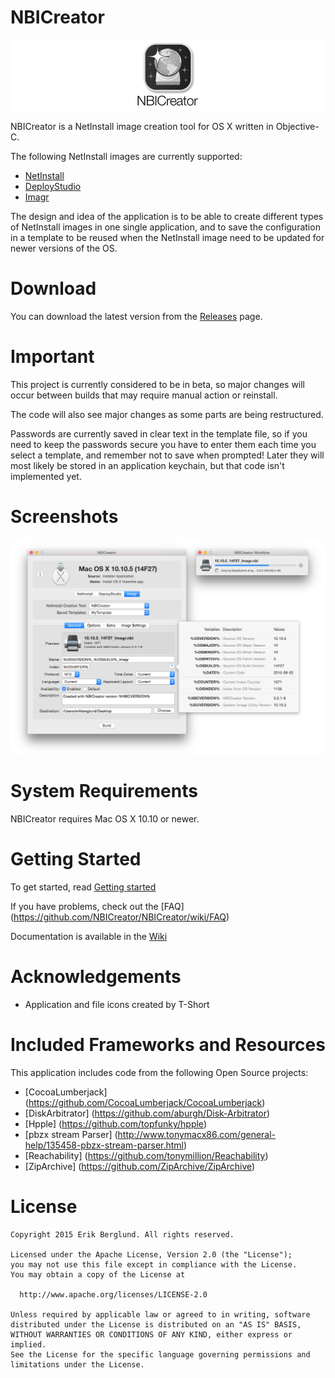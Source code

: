 # NBICreator

[![NBICreator](https://raw.githubusercontent.com/NBICreator/NBICreatorResources/master/Icons/NBICreatorIconGitHubBanner_text.png)](https://github.com/NBICreator/NBICreator/releases)

NBICreator is a NetInstall image creation tool for OS X written in Objective-C.

The following NetInstall images are currently supported:
* [NetInstall](https://github.com/NBICreator/NBICreator/wiki/NetInstall)
* [DeployStudio](https://github.com/NBICreator/NBICreator/wiki/DeployStudio)
* [Imagr](https://github.com/NBICreator/NBICreator/wiki/Imagr)

The design and idea of the application is to be able to create different types of NetInstall images in one single application, and to save the configuration in a template to be reused when the NetInstall image need to be updated for newer versions of the OS.

# Download

You can download the latest version from the [Releases](https://github.com/NBICreator/NBICreator/releases) page.

# Important

This project is currently considered to be in beta, so major changes will occur between builds that may require manual action or reinstall.

The code will also see major changes as some parts are being restructured.

Passwords are currently saved in clear text in the template file, so if you need to keep the passwords secure you have to enter them each time you select a template, and remember not to save when prompted! Later they will most likely be stored in an application keychain, but that code isn't implemented yet.

# Screenshots

![NBICreator Main Window](https://raw.githubusercontent.com/NBICreator/NBICreatorResources/master/Screenshots/NBICreatorScreenshot_ReadMe.png)

# System Requirements

NBICreator requires Mac OS X 10.10 or newer.

# Getting Started

To get started, read [Getting started](https://github.com/NBICreator/NBICreator/wiki/Getting-started)

If you have problems, check out the [FAQ] (https://github.com/NBICreator/NBICreator/wiki/FAQ)

Documentation is available in the [Wiki](https://github.com/NBICreator/NBICreator/wiki)

# Acknowledgements
* Application and file icons created by T-Short

# Included Frameworks and Resources
This application includes code from the following Open Source projects:
* [CocoaLumberjack] (https://github.com/CocoaLumberjack/CocoaLumberjack)
* [DiskArbitrator] (https://github.com/aburgh/Disk-Arbitrator)
* [Hpple] (https://github.com/topfunky/hpple)
* [pbzx stream Parser] (http://www.tonymacx86.com/general-help/135458-pbzx-stream-parser.html)
* [Reachability] (https://github.com/tonymillion/Reachability)
* [ZipArchive] (https://github.com/ZipArchive/ZipArchive)

# License
    Copyright 2015 Erik Berglund. All rights reserved.
    
    Licensed under the Apache License, Version 2.0 (the "License");
    you may not use this file except in compliance with the License.
    You may obtain a copy of the License at
    
      http://www.apache.org/licenses/LICENSE-2.0
    
    Unless required by applicable law or agreed to in writing, software
    distributed under the License is distributed on an "AS IS" BASIS,
    WITHOUT WARRANTIES OR CONDITIONS OF ANY KIND, either express or implied.
    See the License for the specific language governing permissions and
    limitations under the License.
